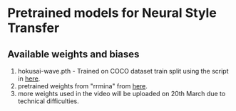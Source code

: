 # Pretrained models for Neural Style Transfer

## Available weights and biases

1. hokusai-wave.pth - Trained on COCO dataset train split using the script in [here](https://github.com/rrmina/fast-neural-style-pytorch/blob/master/train.py).
2. pretrained weights from "rrmina" from [here](https://github.com/rrmina/fast-neural-style-pytorch/tree/master/transforms).
3. more weights used in the video will be uploaded on 20th March due to technical difficulties.